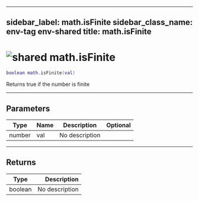 ---
sidebar_label: math.isFinite
sidebar_class_name: env-tag env-shared
title: math.isFinite
------

# <img src='/img/wiki/shared.png' alt='shared' classname='env-tag' /> math.isFinite

```lua
boolean math.isFinite(val)
```

Returns true if the number is finite<br/>

-----------------
## Parameters

| Type   | Name | Description | Optional |
| ------ | ---- | ----------- | -------: |
| number | val | No description |   |

-----------------
## Returns

| Type   | Description |
| ------ | ----------: |
| boolean | No description |

